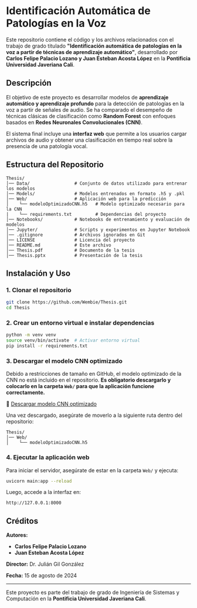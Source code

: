 # Identificación Automática de Patologías en la Voz

Este repositorio contiene el código y los archivos relacionados con el trabajo de grado titulado **"Identificación automática de patologías en la voz a partir de técnicas de aprendizaje automático"**, desarrollado por **Carlos Felipe Palacio Lozano y Juan Esteban Acosta López** en la **Pontificia Universidad Javeriana Cali**.

## Descripción

El objetivo de este proyecto es desarrollar modelos de **aprendizaje automático y aprendizaje profundo** para la detección de patologías en la voz a partir de señales de audio. Se ha comparado el desempeño de técnicas clásicas de clasificación como **Random Forest** con enfoques basados en **Redes Neuronales Convolucionales (CNN)**.

El sistema final incluye una **interfaz web** que permite a los usuarios cargar archivos de audio y obtener una clasificación en tiempo real sobre la presencia de una patología vocal.

## Estructura del Repositorio

```
Thesis/
│── Data/                 # Conjunto de datos utilizado para entrenar los modelos
│── Models/               # Modelos entrenados en formato .h5 y .pkl
│── Web/                  # Aplicación web para la predicción
│    └── modeloOptimizadoCNN.h5   # Modelo optimizado necesario para la CNN
|    └── requirements.txt         # Dependencias del proyecto
│── Notebooks/            # Notebooks de entrenamiento y evaluación de modelos
│── Jupyter/              # Scripts y experimentos en Jupyter Notebook
│── .gitignore            # Archivos ignorados en Git
│── LICENSE               # Licencia del proyecto
│── README.md             # Este archivo
│── Thesis.pdf            # Documento de la tesis
│── Thesis.pptx           # Presentación de la tesis
```

## Instalación y Uso

### 1. Clonar el repositorio
```bash
git clone https://github.com/Wembie/Thesis.git
cd Thesis
```

### 2. Crear un entorno virtual e instalar dependencias
```bash
python -m venv venv
source venv/bin/activate  # Activar entorno virtual
pip install -r requirements.txt
```

### 3. Descargar el modelo CNN optimizado
Debido a restricciones de tamaño en GitHub, el modelo optimizado de la CNN no está incluido en el repositorio. **Es obligatorio descargarlo y colocarlo en la carpeta `Web/` para que la aplicación funcione correctamente.**

🔗 [Descargar modelo CNN optimizado](https://www.mediafire.com/file/usy3siwodmwos1a/modeloOptimizadoCNN.h5/file)

Una vez descargado, asegúrate de moverlo a la siguiente ruta dentro del repositorio:
```
Thesis/
│── Web/
│    └── modeloOptimizadoCNN.h5
```

### 4. Ejecutar la aplicación web
Para iniciar el servidor, asegúrate de estar en la carpeta `Web/` y ejecuta:
```bash
uvicorn main:app --reload
```
Luego, accede a la interfaz en:
```
http://127.0.0.1:8000
```

## Créditos
**Autores:**
- **Carlos Felipe Palacio Lozano**
- **Juan Esteban Acosta López**

**Director:** Dr. Julián Gil González

**Fecha:** 15 de agosto de 2024

---
Este proyecto es parte del trabajo de grado de Ingeniería de Sistemas y Computación en la **Pontificia Universidad Javeriana Cali**.

